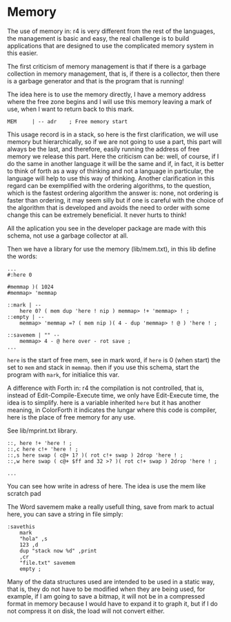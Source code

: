 # Memory

The use of memory in: r4 is very different from the rest of the languages, the management is basic and easy, the real challenge is to build applications that are designed to use the complicated memory system in this easier.

The first criticism of memory management is that if there is a garbage collection in memory management, that is, if there is a collector, then there is a garbage generator and that is the program that is running!

The idea here is to use the memory directly, I have a memory address where the free zone begins and I will use this memory leaving a mark of use, when I want to return back to this mark.

```
MEM		| -- adr 	; Free memory start
```

This usage record is in a stack, so here is the first clarification, we will use memory but hierarchically, so if we are not going to use a part, this part will always be the last, and therefore, easily running the address of free memory we release this part.
Here the criticism can be: well, of course, if I do the same in another language it will be the same and if, in fact, it is better to think of forth as a way of thinking and not a language in particular, the language will help to use this way of thinking.
Another clarification in this regard can be exemplified with the ordering algorithms, to the question, which is the fastest ordering algorithm the answer is: none, not ordering is faster than ordering, it may seem silly but if one is careful with the choice of the algorithm that is developed and avoids the need to order with some change this can be extremely beneficial. It never hurts to think!

All the aplication you see in the developer package are made with this schema, not use a garbage collector at all.

Then we have a library for use the memory (lib/mem.txt), in this lib define the words:

```
...
#:here 0

#memmap )( 1024
#memmap> 'memmap

::mark | --
	here 0? ( mem dup 'here ! nip ) memmap> !+ 'memmap> ! ;
::empty | --
	memmap> 'memmap =? ( mem nip )( 4 - dup 'memmap> ! @ ) 'here ! ;

::savemem | "" --
	memmap> 4 - @ here over - rot save ;
...
```

`here` is the start of free mem, see in mark word, if `here` is 0 (when start) the set to `mem` and stack in `memmap`.
then if you use this schema, start the program with `mark`, for initialice this var.

A difference with Forth in: r4 the compilation is not controlled, that is, instead of Edit-Compile-Execute time, we only have Edit-Execute time, the idea is to simplify. here is a variable inherited `here` but it has another meaning, in ColorForth it indicates the lungar where this code is compiler, here is the place of free memory for any use.

See lib/mprint.txt library.

```
::, here !+ 'here ! ;
::,c here c!+ 'here ! ;
::,s here swap ( c@+ 1? )( rot c!+ swap ) 2drop 'here ! ;
::,w here swap ( c@+ $ff and 32 >? )( rot c!+ swap ) 2drop 'here ! ;

...

```

You can see how write in adress of here. The idea is use the mem like scratch pad

The Word savemem make a really usefull thing, save from mark to actual here, you can save a string in file simply:

```
:savethis
	mark
	"hola" ,s
	123 ,d
	dup "stack now %d" ,print
	,cr
	"file.txt" savemem
	empty ;
```

Many of the data structures used are intended to be used in a static way, that is, they do not have to be modified when they are being used, for example, if I am going to save a bitmap, it will not be in a compressed format in memory because I would have to expand it to graph it, but if I do not compress it on disk, the load will not convert either.

